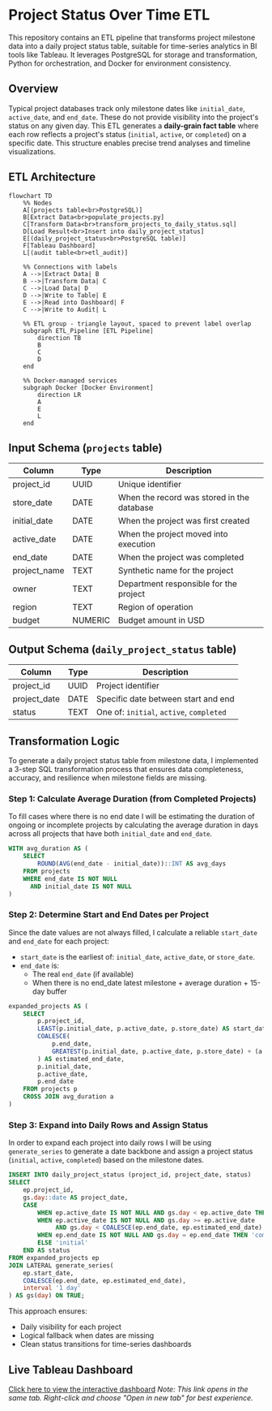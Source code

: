 # Project Status Over Time ETL

This repository contains an ETL pipeline that transforms project milestone data into a daily project status table, suitable for time-series analytics in BI tools like Tableau. It leverages PostgreSQL for storage and transformation, Python for orchestration, and Docker for environment consistency.

## Overview

Typical project databases track only milestone dates like `initial_date`, `active_date`, and `end_date`. These do not provide visibility into the project's status on any given day.
This ETL generates a **daily-grain fact table** where each row reflects a project's status (`initial`, `active`, or `completed`) on a specific date. This structure enables precise trend analyses and timeline visualizations.

## ETL Architecture

```mermaid
flowchart TD
    %% Nodes
    A[(projects table<br>PostgreSQL)] 
    B[Extract Data<br>populate_projects.py]
    C[Transform Data<br>transform_projects_to_daily_status.sql]
    D[Load Result<br>Insert into daily_project_status]
    E[(daily_project_status<br>PostgreSQL table)]
    F[Tableau Dashboard]
    L[(audit table<br>etl_audit)]

    %% Connections with labels
    A -->|Extract Data| B
    B -->|Transform Data| C
    C -->|Load Data| D
    D -->|Write to Table| E
    E -->|Read into Dashboard| F
    C -->|Write to Audit| L

    %% ETL group - triangle layout, spaced to prevent label overlap
    subgraph ETL_Pipeline [ETL Pipeline]
        direction TB
        B
        C
        D
    end

    %% Docker-managed services
    subgraph Docker [Docker Environment]
        direction LR
        A
        E
        L
    end
```

## Input Schema (`projects` table)

| Column        | Type    | Description                                      |
|---------------|---------|--------------------------------------------------|
| project_id    | UUID    | Unique identifier                                |
| store_date    | DATE    | When the record was stored in the database       |
| initial_date  | DATE    | When the project was first created               |
| active_date   | DATE    | When the project moved into execution            |
| end_date      | DATE    | When the project was completed                   |
| project_name  | TEXT    | Synthetic name for the project                   |
| owner         | TEXT    | Department responsible for the project           |
| region        | TEXT    | Region of operation                              |
| budget        | NUMERIC | Budget amount in USD                             |

## Output Schema (`daily_project_status` table)

| Column       | Type    | Description                              |
|--------------|---------|------------------------------------------|
| project_id   | UUID    | Project identifier                       |
| project_date | DATE    | Specific date between start and end      |
| status       | TEXT    | One of: `initial`, `active`, `completed` |

## Transformation Logic

To generate a daily project status table from milestone data, I implemented a 3-step SQL transformation process that ensures data completeness, accuracy, and resilience when milestone fields are missing.

### Step 1: Calculate Average Duration (from Completed Projects)
To fill cases where there is no end date I will be estimating the duration of ongoing or incomplete projects by
calculating the average duration in days across all projects that have both `initial_date` and `end_date`. 

```sql
WITH avg_duration AS (
    SELECT 
        ROUND(AVG(end_date - initial_date))::INT AS avg_days
    FROM projects
    WHERE end_date IS NOT NULL
      AND initial_date IS NOT NULL
)
```

### Step 2: Determine Start and End Dates per Project
Since the date values are not always filled, I calculate a reliable `start_date` and `end_date` for each project:
- `start_date` is the earliest of: `initial_date`, `active_date`, or `store_date`.
- `end_date` is:
  - The real `end_date` (if available)
  - When there is no end_date latest milestone + average duration + 15-day buffer

```sql
expanded_projects AS (
    SELECT
        p.project_id,
        LEAST(p.initial_date, p.active_date, p.store_date) AS start_date,
        COALESCE(
            p.end_date,
            GREATEST(p.initial_date, p.active_date, p.store_date) + (a.avg_days + 15)
        ) AS estimated_end_date,
        p.initial_date,
        p.active_date,
        p.end_date
    FROM projects p
    CROSS JOIN avg_duration a
)
```

### Step 3: Expand into Daily Rows and Assign Status
In order to expand each project into daily rows I will be using `generate_series` to generate a date backbone and assign a project status (`initial`, `active`, `completed`) based on the milestone dates.

```sql
INSERT INTO daily_project_status (project_id, project_date, status)
SELECT
    ep.project_id,
    gs.day::date AS project_date,
    CASE
        WHEN ep.active_date IS NOT NULL AND gs.day < ep.active_date THEN 'initial'
        WHEN ep.active_date IS NOT NULL AND gs.day >= ep.active_date 
             AND gs.day < COALESCE(ep.end_date, ep.estimated_end_date) THEN 'active'
        WHEN ep.end_date IS NOT NULL AND gs.day = ep.end_date THEN 'completed'
        ELSE 'initial'
    END AS status
FROM expanded_projects ep
JOIN LATERAL generate_series(
    ep.start_date,
    COALESCE(ep.end_date, ep.estimated_end_date),
    interval '1 day'
) AS gs(day) ON TRUE;
```

This approach ensures:
- Daily visibility for each project
- Logical fallback when dates are missing
- Clean status transitions for time-series dashboards

## Live Tableau Dashboard

[Click here to view the interactive dashboard](https://public.tableau.com/app/profile/yonatan3121/viz/project-status-etl/Dashboard?publish=yes)
_Note: This link opens in the same tab. Right-click and choose "Open in new tab" for best experience._    
